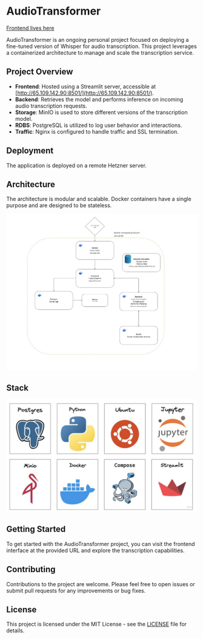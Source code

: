 # AudioTransformer

[Frontend lives here](http://65.109.142.90:8501/)

AudioTransformer is an ongoing personal project focused on deploying a fine-tuned version of Whisper for audio transcription. This project leverages a containerized architecture to manage and scale the transcription service.

## Project Overview

- **Frontend**: Hosted using a Streamlit server, accessible at [http://65.109.142.90:8501/](http://65.109.142.90:8501/).
- **Backend**: Retrieves the model and performs inference on incoming audio transcription requests.
- **Storage**: MinIO is used to store different versions of the transcription model.
- **RDBS**: PostgreSQL is utilized to log user behavior and interactions.
- **Traffic**: Nginx is configured to handle traffic and SSL termination.

## Deployment

The application is deployed on a remote Hetzner server.

## Architecture

The architecture is modular and scalable. Docker containers have a single purpose and are designed to be stateless.

![Container Architecture](public/images/container_architecture.jpg)

## Stack

![Technology Stack](public/images/stack.png)

## Getting Started

To get started with the AudioTransformer project, you can visit the frontend interface at the provided URL and explore the transcription capabilities.

## Contributing

Contributions to the project are welcome. Please feel free to open issues or submit pull requests for any improvements or bug fixes.

## License

This project is licensed under the MIT License - see the [LICENSE](LICENSE) file for details.
